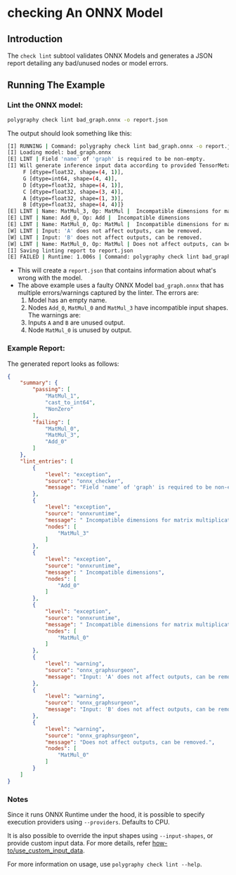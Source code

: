 # checking An ONNX Model


## Introduction

The `check lint` subtool validates ONNX Models and generates a JSON report detailing any bad/unused nodes or model errors.

## Running The Example

### Lint the ONNX model:

<!-- Polygraphy Test: XFAIL Start -->
```bash
polygraphy check lint bad_graph.onnx -o report.json
```
<!-- Polygraphy Test: XFAIL End -->
The output should look something like this:
```bash
[I] RUNNING | Command: polygraphy check lint bad_graph.onnx -o report.json
[I] Loading model: bad_graph.onnx
[E] LINT | Field 'name' of 'graph' is required to be non-empty.
[I] Will generate inference input data according to provided TensorMetadata: {E [dtype=float32, shape=(1, 4)],
     F [dtype=float32, shape=(4, 1)],
     G [dtype=int64, shape=(4, 4)],
     D [dtype=float32, shape=(4, 1)],
     C [dtype=float32, shape=(3, 4)],
     A [dtype=float32, shape=(1, 3)],
     B [dtype=float32, shape=(4, 4)]}
[E] LINT | Name: MatMul_3, Op: MatMul |  Incompatible dimensions for matrix multiplication
[E] LINT | Name: Add_0, Op: Add |  Incompatible dimensions
[E] LINT | Name: MatMul_0, Op: MatMul |  Incompatible dimensions for matrix multiplication
[W] LINT | Input: 'A' does not affect outputs, can be removed.
[W] LINT | Input: 'B' does not affect outputs, can be removed.
[W] LINT | Name: MatMul_0, Op: MatMul | Does not affect outputs, can be removed.
[I] Saving linting report to report.json
[E] FAILED | Runtime: 1.006s | Command: polygraphy check lint bad_graph.onnx -o report.json
```

- This will create a `report.json` that contains information about what's wrong with the model.
- The above example uses a faulty ONNX Model `bad_graph.onnx` that has multiple errors/warnings captured by the linter.
The errors are:
    1. Model has an empty name.
    2. Nodes `Add_0`, `MatMul_0` and `MatMul_3` have incompatible input shapes.
The warnings are:
    1. Inputs `A` and `B` are unused output.
    2. Node `MatMul_0` is unused by output.

### Example Report:

The generated report looks as follows:

<!-- Polygraphy Test: Ignore Start -->
```json
{
    "summary": {
        "passing": [
            "MatMul_1",
            "cast_to_int64",
            "NonZero"
        ],
        "failing": [
            "MatMul_0",
            "MatMul_3",
            "Add_0"
        ]
    },
    "lint_entries": [
        {
            "level": "exception",
            "source": "onnx_checker",
            "message": "Field 'name' of 'graph' is required to be non-empty."
        },
        {
            "level": "exception",
            "source": "onnxruntime",
            "message": " Incompatible dimensions for matrix multiplication",
            "nodes": [
                "MatMul_3"
            ]
        },
        {
            "level": "exception",
            "source": "onnxruntime",
            "message": " Incompatible dimensions",
            "nodes": [
                "Add_0"
            ]
        },
        {
            "level": "exception",
            "source": "onnxruntime",
            "message": " Incompatible dimensions for matrix multiplication",
            "nodes": [
                "MatMul_0"
            ]
        },
        {
            "level": "warning",
            "source": "onnx_graphsurgeon",
            "message": "Input: 'A' does not affect outputs, can be removed."
        },
        {
            "level": "warning",
            "source": "onnx_graphsurgeon",
            "message": "Input: 'B' does not affect outputs, can be removed."
        },
        {
            "level": "warning",
            "source": "onnx_graphsurgeon",
            "message": "Does not affect outputs, can be removed.",
            "nodes": [
                "MatMul_0"
            ]
        }
    ]
}
```
<!-- Polygraphy Test: Ignore End -->

### Notes
Since it runs ONNX Runtime under the hood, it is possible to specify execution providers using `--providers`. Defaults to CPU.

It is also possible to override the input shapes using `--input-shapes`, or provide custom input data. For more details, refer [how-to/use_custom_input_data](../../../../how-to/use_custom_input_data.md).

For more information on usage, use `polygraphy check lint --help`.
